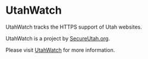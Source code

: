 UtahWatch
==========

UtahWatch tracks the HTTPS support of Utah websites.

UtahWatch is a project by [SecureUtah.org](http://secureutah.org).

Please visit [UtahWatch](http://utahwatch.secureutah.org) for more information.
